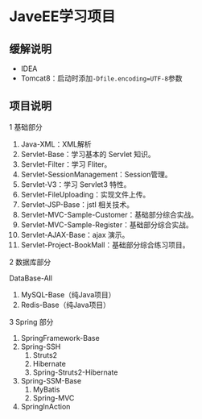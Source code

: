 # JaveEE学习项目

## 缓解说明

- IDEA
- Tomcat8：启动时添加`-Dfile.encoding=UTF-8`参数

## 项目说明

1 基础部分

1. Java-XML：XML解析
2. Servlet-Base：学习基本的 Servlet 知识。
3. Servlet-Filter：学习 Fliter。
4. Servlet-SessionManagement：Session管理。
5. Servlet-V3：学习 Servlet3 特性。
6. Servlet-FileUploading：实现文件上传。
7. Servlet-JSP-Base：jstl 相关技术。
8. Servlet-MVC-Sample-Customer：基础部分综合实战。
9. Servlet-MVC-Sample-Register：基础部分综合实战。
10. Servlet-AJAX-Base：ajax 演示。
11. Servlet-Project-BookMall：基础部分综合练习项目。

2 数据库部分

DataBase-All

1. MySQL-Base（纯Java项目）
2. Redis-Base（纯Java项目）

3 Spring 部分

1. SpringFramework-Base
2. Spring-SSH
   1. Struts2
   2. Hibernate
   3. Spring-Struts2-Hibernate
3. Spring-SSM-Base
   1. MyBatis
   2. Spring-MVC
4. SpringInAction

